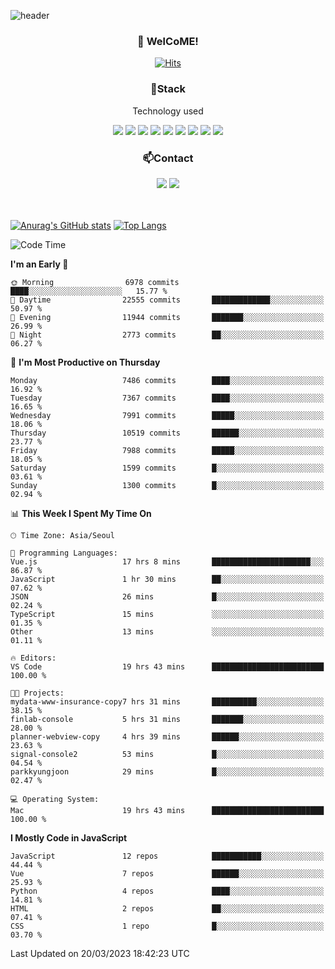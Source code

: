 ![header](https://capsule-render.vercel.app/api?type=waving&color=gradient&height=200&text=Kyungjoon&fontAlign=70&fontAlignY=40&animation=twinkling)

<h3 align="center">👋 WelCoME!</h3>

<div align=center>
  
[![Hits](https://hits.seeyoufarm.com/api/count/incr/badge.svg?url=https%3A%2F%2Fgithub.com%2Fuvula6921&count_bg=%2322BAC9&title_bg=%23827F7F&icon=iconify.svg&icon_color=%2325A27F&title=visits&edge_flat=false)](https://hits.seeyoufarm.com)
  
</div>
<h3 align="center">📌Stack</h3>
<p align="center">Technology used</p>
<div align="center"><img src="https://img.shields.io/badge/HTML5-E34F26?style=flat-square&logo=HTML5&logoColor=white"></img> <img src="https://img.shields.io/badge/CSS3-0A84FF?style=flat-square&logo=CSS3&logoColor=white"></img> <img src="https://img.shields.io/badge/JavaScript-FFCD11?style=flat-square&logo=JavaScript&logoColor=white"></img> <img src="https://img.shields.io/badge/React-00BCF6?style=flat-square&logo=React&logoColor=white"></img> <img src="https://img.shields.io/badge/jQuery-3655FF?style=flat-square&logo=jQuery&logoColor=white"></img> <img src="https://img.shields.io/badge/Ruby-E0115F?style=flat-square&logo=Ruby&logoColor=white"></img> <img src="https://img.shields.io/badge/Python-4B8BBE?style=flat-square&logo=Python&logoColor=white"></img> <img src="https://img.shields.io/badge/Vue-4FC08D?style=flat-square&logo=Vue.js&logoColor=white"></img> <img src="https://img.shields.io/badge/Nuxt-00DC82?style=flat-square&logo=Nuxt.js&logoColor=white"></img></div>

<h3 align="center">📫Contact</h3>
<div align="center"><a href="https://velog.io/@uvula6921/"><img src="https://img.shields.io/badge/Blog-20c997?style=flat-square&logo=V&logoColor=white"/></a> <a href="pkj6921@gmail.com"><img src="https://img.shields.io/badge/Gmail-EA4335?style=flat-square&logo=Gmail&logoColor=white"/></a></div>
<br>
<br>

[![Anurag's GitHub stats](https://github-readme-stats.vercel.app/api?username=uvula6921&hide=stars,issues&show_icons=true&count_private=true&theme=tokyonight)](https://github.com/anuraghazra/github-readme-stats)
[![Top Langs](https://github-readme-stats.vercel.app/api/top-langs/?username=uvula6921&hide=css,jupyter%20notebook,html&exclude_repo=uvula6921,uvula6921.github.io&layout=compact&langs_count=8)](https://github.com/anuraghazra/github-readme-stats)

<!--START_SECTION:waka-->
![Code Time](http://img.shields.io/badge/Code%20Time-1%2C481%20hrs%208%20mins-blue)

**I'm an Early 🐤** 

```text
🌞 Morning                6978 commits        ████░░░░░░░░░░░░░░░░░░░░░   15.77 % 
🌆 Daytime                22555 commits       █████████████░░░░░░░░░░░░   50.97 % 
🌃 Evening                11944 commits       ███████░░░░░░░░░░░░░░░░░░   26.99 % 
🌙 Night                  2773 commits        ██░░░░░░░░░░░░░░░░░░░░░░░   06.27 % 
```
📅 **I'm Most Productive on Thursday** 

```text
Monday                   7486 commits        ████░░░░░░░░░░░░░░░░░░░░░   16.92 % 
Tuesday                  7367 commits        ████░░░░░░░░░░░░░░░░░░░░░   16.65 % 
Wednesday                7991 commits        █████░░░░░░░░░░░░░░░░░░░░   18.06 % 
Thursday                 10519 commits       ██████░░░░░░░░░░░░░░░░░░░   23.77 % 
Friday                   7988 commits        █████░░░░░░░░░░░░░░░░░░░░   18.05 % 
Saturday                 1599 commits        █░░░░░░░░░░░░░░░░░░░░░░░░   03.61 % 
Sunday                   1300 commits        █░░░░░░░░░░░░░░░░░░░░░░░░   02.94 % 
```


📊 **This Week I Spent My Time On** 

```text
🕑︎ Time Zone: Asia/Seoul

💬 Programming Languages: 
Vue.js                   17 hrs 8 mins       ██████████████████████░░░   86.87 % 
JavaScript               1 hr 30 mins        ██░░░░░░░░░░░░░░░░░░░░░░░   07.62 % 
JSON                     26 mins             █░░░░░░░░░░░░░░░░░░░░░░░░   02.24 % 
TypeScript               15 mins             ░░░░░░░░░░░░░░░░░░░░░░░░░   01.35 % 
Other                    13 mins             ░░░░░░░░░░░░░░░░░░░░░░░░░   01.11 % 

🔥 Editors: 
VS Code                  19 hrs 43 mins      █████████████████████████   100.00 % 

🐱‍💻 Projects: 
mydata-www-insurance-copy7 hrs 31 mins       ██████████░░░░░░░░░░░░░░░   38.15 % 
finlab-console           5 hrs 31 mins       ███████░░░░░░░░░░░░░░░░░░   28.00 % 
planner-webview-copy     4 hrs 39 mins       ██████░░░░░░░░░░░░░░░░░░░   23.63 % 
signal-console2          53 mins             █░░░░░░░░░░░░░░░░░░░░░░░░   04.54 % 
parkkyungjoon            29 mins             █░░░░░░░░░░░░░░░░░░░░░░░░   02.47 % 

💻 Operating System: 
Mac                      19 hrs 43 mins      █████████████████████████   100.00 % 
```

**I Mostly Code in JavaScript** 

```text
JavaScript               12 repos            ███████████░░░░░░░░░░░░░░   44.44 % 
Vue                      7 repos             ██████░░░░░░░░░░░░░░░░░░░   25.93 % 
Python                   4 repos             ████░░░░░░░░░░░░░░░░░░░░░   14.81 % 
HTML                     2 repos             ██░░░░░░░░░░░░░░░░░░░░░░░   07.41 % 
CSS                      1 repo              █░░░░░░░░░░░░░░░░░░░░░░░░   03.70 % 
```




 Last Updated on 20/03/2023 18:42:23 UTC
<!--END_SECTION:waka-->
